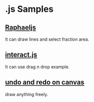 # .js Samples

## [Raphaeljs](http://raphaeljs.com/)

It can draw lines and select fraction area.

## [interact.js](http://interactjs.io/)
It can use drag n drop example.

## [undo and redo on canvas](http://www.codicode.com/art/undo_and_redo_to_the_html5_canvas.aspx)
draw anything freely.
